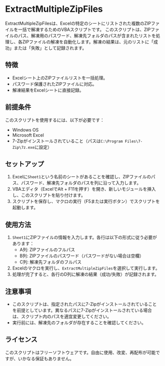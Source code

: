 # ExtractMultipleZipFiles

ExtractMultipleZipFilesは、Excelの特定のシートにリストされた複数のZIPファイルを一括で解凍するためのVBAスクリプトです。
このスクリプトは、ZIPファイルのパス、解凍用のパスワード、解凍先フォルダのパスが含まれたリストを処理し、各ZIPファイルの解凍を自動化します。解凍の結果は、元のリストに「成功」または「失敗」として記録されます。

## 特徴

- Excelシート上のZIPファイルリストを一括処理。
- パスワード保護されたZIPファイルに対応。
- 解凍結果をExcelシートに直接記録。

## 前提条件

このスクリプトを使用するには、以下が必要です：

- Windows OS
- Microsoft Excel
- 7-Zipがインストールされていること（パスは`C:\Program Files\7-Zip\7z.exe`に設定）

## セットアップ

1. Excelに`Sheet1`という名前のシートがあることを確認し、ZIPファイルのパス、パスワード、解凍先フォルダのパスを列に沿って入力します。
2. VBAエディタ（ExcelでAlt + F11を押す）を開き、新しいモジュールを挿入し、このスクリプトを貼り付けます。
3. スクリプトを保存し、マクロの実行（F5または実行ボタン）でスクリプトを起動します。

## 使用方法

1. `Sheet1`にZIPファイルの情報を入力します。各行は以下の形式に従う必要があります：
   - A列: ZIPファイルのフルパス
   - B列: ZIPファイルのパスワード（パスワードがない場合は空欄）
   - C列: 解凍先フォルダのフルパス
2. Excelのマクロを実行し、`ExtractMultipleZipFiles`を選択して実行します。
3. 処理が完了すると、各行のD列に解凍の結果（成功/失敗）が記録されます。

## 注意事項

- このスクリプトは、指定されたパスに7-Zipがインストールされていることを前提としています。異なるパスに7-Zipがインストールされている場合は、スクリプト内のパスを適宜変更してください。
- 実行前には、解凍先のフォルダが存在することを確認してください。

## ライセンス

このスクリプトはフリーソフトウェアです。自由に使用、改変、再配布が可能ですが、いかなる保証もありません。
